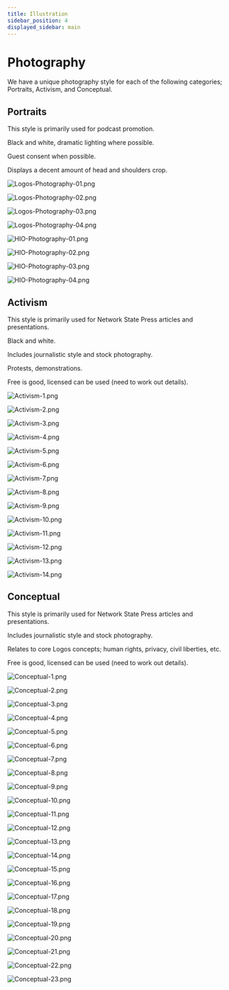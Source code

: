 ```yaml
---
title: Illustration
sidebar_position: 4
displayed_sidebar: main
---
```


# Photography

We have a unique photography style for each of the following categories; Portraits, Activism, and Conceptual.

## Portraits

This style is primarily used for podcast promotion.

Black and white, dramatic lighting where possible.

Guest consent when possible.

Displays a decent amount of head and shoulders crop.

![Logos-Photography-01.png](/Logos-Photography-01.png)

![Logos-Photography-02.png](/Logos-Photography-02.png)

![Logos-Photography-03.png](/Logos-Photography-03.png)

![Logos-Photography-04.png](/Logos-Photography-04.png)

![HIO-Photography-01.png](/HIO-Photography-01.png)

![HIO-Photography-02.png](/HIO-Photography-02.png)

![HIO-Photography-03.png](/HIO-Photography-03.png)

![HIO-Photography-04.png](/HIO-Photography-04.png)

## Activism

This style is primarily used for Network State Press articles and presentations.

Black and white.

Includes journalistic style and stock photography.

Protests, demonstrations.

Free is good, licensed can be used (need to work out details).

![Activism-1.png](/Activism-1.png)

![Activism-2.png](/Activism-2.png)

![Activism-3.png](/Activism-3.png)

![Activism-4.png](/Activism-4.png)

![Activism-5.png](/Activism-5.png)

![Activism-6.png](/Activism-6.png)

![Activism-7.png](/Activism-7.png)

![Activism-8.png](/Activism-8.png)

![Activism-9.png](/Activism-9.png)

![Activism-10.png](/Activism-10.png)

![Activism-11.png](/Activism-11.png)

![Activism-12.png](/Activism-12.png)

![Activism-13.png](/Activism-13.png)

![Activism-14.png](/Activism-14.png)

## Conceptual

This style is primarily used for Network State Press articles and presentations.

Includes journalistic style and stock photography.

Relates to core Logos concepts; human rights, privacy, civil liberties, etc.

Free is good, licensed can be used (need to work out details).

![Conceptual-1.png](/Conceptual-1.png)

![Conceptual-2.png](/Conceptual-2.png)

![Conceptual-3.png](/Conceptual-3.png)

![Conceptual-4.png](/Conceptual-4.png)

![Conceptual-5.png](/Conceptual-5.png)

![Conceptual-6.png](/Conceptual-6.png)

![Conceptual-7.png](/Conceptual-7.png)

![Conceptual-8.png](/Conceptual-8.png)

![Conceptual-9.png](/Conceptual-9.png)

![Conceptual-10.png](/Conceptual-10.png)

![Conceptual-11.png](/Conceptual-11.png)

![Conceptual-12.png](/Conceptual-12.png)

![Conceptual-13.png](/Conceptual-13.png)

![Conceptual-14.png](/Conceptual-14.png)

![Conceptual-15.png](/Conceptual-15.png)

![Conceptual-16.png](/Conceptual-16.png)

![Conceptual-17.png](/Conceptual-17.png)

![Conceptual-18.png](/Conceptual-18.png)

![Conceptual-19.png](/Conceptual-19.png)

![Conceptual-20.png](/Conceptual-20.png)

![Conceptual-21.png](/Conceptual-21.png)

![Conceptual-22.png](/Conceptual-22.png)

![Conceptual-23.png](/Conceptual-23.png)